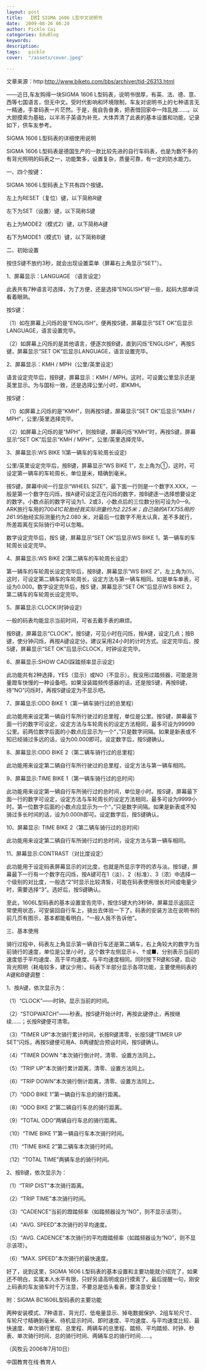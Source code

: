 ```yaml
---
layout: post  
title:  【转】SIGMA 1606 L型中文说明书  
date:  2009-08-26 06:20  
author: Pickle Cai  
categories: EduBlog  
keywords: 
description:   
tags:	pickle   
cover:  "/assets/cover.jpeg"  

---  
```

    
文章来源：http:http://www.biketo.com/bbs/archiver/tid-26313.html



 



——近日,车友购得一块SIGMA 1606 L型码表，说明书很厚，有英、法、德、意、西等七国语言，但无中文。受时代影响和环境限制，车友对说明书上的七种语言无一精通，手拿码表一片茫然。于是，我自告奋勇，把表借回家中一阵乱按……。以大胆摸索为基础，以半吊子英语为补充，大体弄清了此表的基本设置和功能，记录如下，供车友参考。 



SIGMA 1606 L型码表的详细使用说明 



SIGMA 1606 L型码表是德国生产的一款比较先进的自行车码表，也是为数不多的有背光照明的码表之一，功能繁多，设置复杂，质量可靠，有一定的防水能力。 



一、四个按键： 



SIGMA 1606 L型码表上下共有四个按键。 



左上为RESET（复位）键，以下简称R键



左下为SET（设置）键，以下简称S键



右上为MODE2（模式2）键，以下简称A键



右下为MODE1（模式1）键，以下简称B键 



二、初始设置 



按住S键不放约3秒，就会出现设置菜单（屏幕右上角显示“SET”）。



1、屏幕显示：LANGUAGE （语言设定） 



此表共有7种语言可选择，为了方便，还是选择“ENGLISH”好一些，起码大部单词看着眼熟。 



按S键：



（1）如在屏幕上闪烁的是“ENGLISH”，便再按S键，屏幕显示“SET OK”后显示LANGUAGE，语言设置完毕。



（2）如屏幕上闪烁的是其他语言，便逐次按B键，直到闪烁“ENGLISH”，再按S键，屏幕显示“SET OK”后显示LANGUAGE，语言设置完毕。



2、屏幕显示：KMH / MPH（公里/英里设定） 



语言设定完毕后，按B键，屏幕显示：KMH / MPH。这时，可设置公里显示还是英里显示。为与国标一致，还是选择公里/小时，即KMH。



按S键：



（1）如屏幕上闪烁的是“KMH”，则再按S键，屏幕显示“SET OK”后显示“KMH / MPH”，公里/英里选择完毕。



（2）如屏幕上闪烁的是“MPH”，则按B键，屏幕闪烁“KMH”时，再按S键，屏幕显示“SET OK”后显示“KMH / MPH”，公里/英里选择完毕。



3、屏幕显示:WS BIKE 1(第一辆车的车轮周长设定) 



公里/英里设定完毕后，按B键，屏幕显示“WS BIKE 1”，左上角为①，这时，可设定第一辆车的车轮周长，单位是米，精确到毫米。



按S键，屏幕中间一行显示“WHEEL SIZE”，最下面一行则是一个数字X.XXX，一般是第一个数字在闪烁，按A键可设定正在闪烁的数字，按B键逐一选择想要设定的数字。小数点前的数字可设为1、2或3，小数点后的三位数分别可设为0—9。ARK旅行车用的700*41C轮胎经我实际测量约为2.225米；自己骑的ATX755用的26*1.95胎经实际测量约为2.080 米，对最后一位数字不用太认真，差不多就行，所差距离在实际骑行中可以忽略。 



数字设定完毕后，按S 键，屏幕显示“SET OK”后显示WS BIKE 1，第一辆车的车轮周长设定完毕。



4、屏幕显示:WS BIKE 2(第二辆车的车轮周长设定) 



第一辆车的车轮周长设定完毕后，按B键，屏幕显示“WS BIKE 2”，左上角为⑾，这时，可设定第二辆车的车轮周长，设定方法与第一辆车相同。如是单车单表，可设为0.000。数字设定完毕后，按S 键，屏幕显示“SET OK”后显示WS BIKE 2，第二辆车的车轮周长设定完毕。



5、屏幕显示:CLOCK(时钟设定) 



一般的码表均能显示当前时间，可省去戴手表的麻烦。



按B键，屏幕显示“CLOCK”，按S键，可见小时在闪烁，按A键，设定几点；按B键，使分钟闪烁，再按A键设定分。建议采用24小时的计时方式。设定完毕后，按S键，屏幕显示“SET OK”后显示CLOCK，时钟设定完毕。



6、屏幕显示:SHOW CAD(踩踏频率显示设定) 



此功能共有2种选择，YES（显示）或NO（不显示）。我没用过踏频器，可能是测量蹬车快慢的一种设备吧。如果没装踏频传感器的话，还是按S键，再按B键，待“NO”闪烁时，再按S键设定为不显示吧。



7、屏幕显示:ODO BIKE 1（第一辆车骑行过的总里程） 



此功能用来设定第一辆自行车所行驶过的总里程，单位是公里。按S键，屏幕最下面一行的数字可设定，设定方法与车轮周长的设定方法相同，最多可设为99999公里。前两位数字后面的小数点应显示为一个“，”只是数字间隔。如果是新表或不知已经骑过多远的话，设为00.000即可。设定数字后，按S键确认。



8、屏幕显示:ODO BIKE 2（第二辆车骑行过的总里程） 



此功能用来设定第二辆自行车所行驶过的总里程，设定方法与第一辆车相同。



9、屏幕显示:TIME BIKE 1（第一辆车骑行过的总时间） 



此功能用来设定第一辆自行车所骑行过的总时间，单位是小时。按S键，屏幕最下面一行的数字可设定，设定方法与车轮周长的设定方法相同，最多可设为9999小时。第一位数字后面的小数点应显示为一个“，”只是数字间隔。如果是新表或不知骑过多长时间的话，设为0.000h即可。设定数字后，按S键确认。



10、屏幕显示: TIME BIKE 2（第二辆车骑行过的总时间） 



此功能用来设定第二辆自行车所骑行过的总时间，设定方法与第一辆车相同。



11、屏幕显示:CONTRAST（对比度设定） 



此功能用于设定码表屏幕显示的对比度，也就是所显示字符的浓与淡。按S键，屏幕最下一行有一个数字在闪烁，按A键可在1（淡）、2（标准）、3（浓）中选择一个级别的对比度，一般选“2”时显示比较清皙，可能在码表使用很长时间或电量少时，需要选择“3”。选好后，按S键确认。



至此，1606L型码表的基本设置宣告完毕，按住S键大约3秒钟，屏幕显示返回正常使用状态，可安装回自行车上，骑出去体验一下了。码表的安装方法在说明书的前几页有图示，基本都能看明白，“一般人我不告诉他”。



三、基本使用



骑行过程中，码表左上角显示第一辆自行车还是第二辆车，右上角较大的数字为当前骑行的速度，单位是公里/小时，这个数字左侧显示↓、↑或■，分别表示当前的速度低于平均速度、高于平均速度、与平均速度相同。同时按下R键和S键，启动背光照明（耗电较多，建议少用）。码表下半部分显示各项功能，主要使用码表的A键和B键调整：



1、按A键，依次显示为：



（1）“CLOCK”——时钟。显示当前的时间。



（2）“STOPWATCH”——秒表。按S键开始计时，再按此键停止，再按继续……；长按R键便可清零。



（3）“TIMER UP”本次骑行累计时间，长按R键清零，长按S键“TIMER UP SET”闪烁，再按S键便可用A、B两键配合预设时间，按S键确认。



（4）“TIMER DOWN ”本次骑行倒计时，清零、设置方法同上。 



（5）“TRIP UP”本次骑行累计距离，清零、设置方法同上。



（6）“TRIP DOWN”本次骑行倒计距离，清零、设置方法同上。



（7）“ODO BIKE 1”第一辆自行车总的骑行距离。



（8）“ODO BIKE 2”第二辆自行车总的骑行距离。



（9）“TOTAL ODO”两辆自行车总的骑行距离。



（10）“TIME BIKE 1”第一辆自行车本次骑行时间。



（11）“TIME BIKE 2”第二辆车本次骑行时间。



（12）“TOTAL TIME”两辆车总的骑行时间。



2、按B键，依次显示为：



（1）“TRIP DIST”本次骑行距离。



（2）“TRIP TIME”本次骑行时间。



（3）“CADENCE”当前的蹬踏频率（如踏频器设为“NO”，则不显示该项）。



（4）“AVG. SPEED”本次骑行的平均速度。



（5）“AVG. CADENCE”本次骑行的平均蹬踏频率（如踏频器设为“NO”，则不显示该项）。



（6）“MAX. SPEED”本次骑行的最快速度。



好了，说到这里，SIGMA 1606 L型码表的基本设置和主要功能就介绍完了，如果还不明白，实属本人水平有限，只好另请高明或自行摸索了。最后提醒一句，刚安上码表的车友骑车时千万注意，不要总是低头看表，要注意安全！



 



附：SIGMA BC1606L型码表的主要功能



两种安装模式、7种语言、背光灯、低电量显示、掉电数据保护、2组车轮尺寸、车轮尺寸精确到毫米、待机显示时间、即时速度、平均速度、与平均速度比较、最快速度、单次骑行里程、总里程、两辆车的总里程、踏频、平均踏频、时钟、秒表、单次骑行时间、总的骑行时间、两辆车总的骑行时间……。



（风牧云·2006年7月10日）



 



		    
 中国教育在线·教育人

